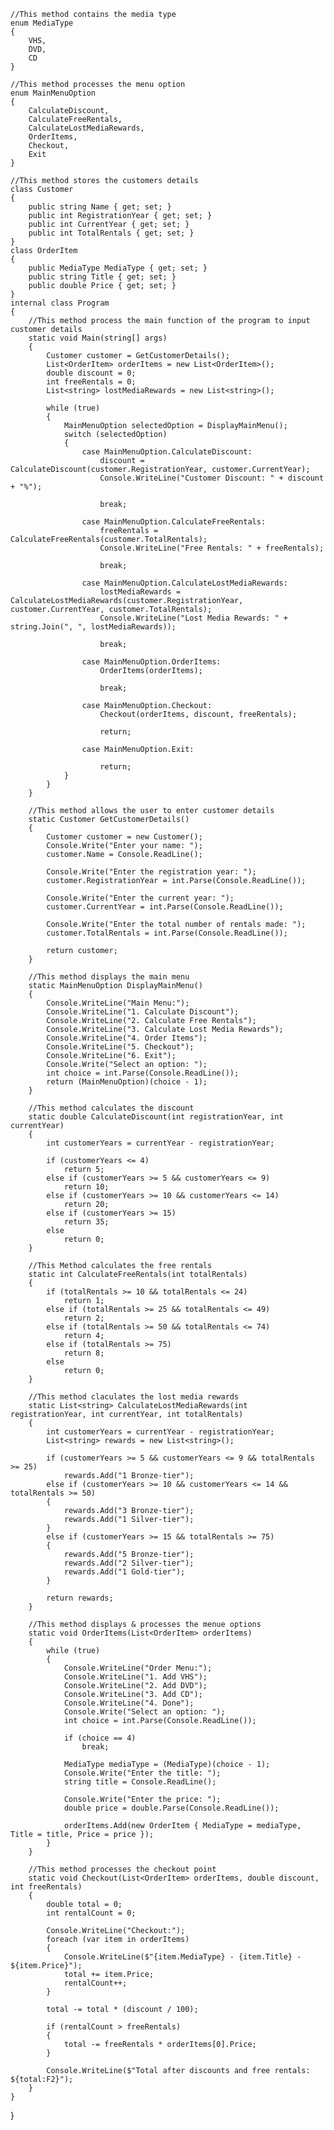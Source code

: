     //This method contains the media type
    enum MediaType
    {
        VHS,
        DVD,
        CD
    }

    //This method processes the menu option
    enum MainMenuOption
    {
        CalculateDiscount,
        CalculateFreeRentals,
        CalculateLostMediaRewards,
        OrderItems,
        Checkout,
        Exit
    }

    //This method stores the customers details
    class Customer
    {
        public string Name { get; set; }
        public int RegistrationYear { get; set; }
        public int CurrentYear { get; set; }
        public int TotalRentals { get; set; }
    }
    class OrderItem
    {
        public MediaType MediaType { get; set; }
        public string Title { get; set; }
        public double Price { get; set; }
    }
    internal class Program
    {
        //This method process the main function of the program to input customer details
        static void Main(string[] args)
        {
            Customer customer = GetCustomerDetails();
            List<OrderItem> orderItems = new List<OrderItem>();
            double discount = 0;
            int freeRentals = 0;
            List<string> lostMediaRewards = new List<string>();

            while (true)
            {
                MainMenuOption selectedOption = DisplayMainMenu();
                switch (selectedOption)
                {
                    case MainMenuOption.CalculateDiscount:
                        discount = CalculateDiscount(customer.RegistrationYear, customer.CurrentYear);
                        Console.WriteLine("Customer Discount: " + discount + "%");

                        break;

                    case MainMenuOption.CalculateFreeRentals:
                        freeRentals = CalculateFreeRentals(customer.TotalRentals);
                        Console.WriteLine("Free Rentals: " + freeRentals);

                        break;

                    case MainMenuOption.CalculateLostMediaRewards:
                        lostMediaRewards = CalculateLostMediaRewards(customer.RegistrationYear, customer.CurrentYear, customer.TotalRentals);
                        Console.WriteLine("Lost Media Rewards: " + string.Join(", ", lostMediaRewards));

                        break;

                    case MainMenuOption.OrderItems:
                        OrderItems(orderItems);

                        break;

                    case MainMenuOption.Checkout:
                        Checkout(orderItems, discount, freeRentals);

                        return;

                    case MainMenuOption.Exit:

                        return;
                }
            }
        }

        //This method allows the user to enter customer details
        static Customer GetCustomerDetails()
        {
            Customer customer = new Customer();
            Console.Write("Enter your name: ");
            customer.Name = Console.ReadLine();

            Console.Write("Enter the registration year: ");
            customer.RegistrationYear = int.Parse(Console.ReadLine());

            Console.Write("Enter the current year: ");
            customer.CurrentYear = int.Parse(Console.ReadLine());

            Console.Write("Enter the total number of rentals made: ");
            customer.TotalRentals = int.Parse(Console.ReadLine());

            return customer;
        }

        //This method displays the main menu
        static MainMenuOption DisplayMainMenu()
        {
            Console.WriteLine("Main Menu:");
            Console.WriteLine("1. Calculate Discount");
            Console.WriteLine("2. Calculate Free Rentals");
            Console.WriteLine("3. Calculate Lost Media Rewards");
            Console.WriteLine("4. Order Items");
            Console.WriteLine("5. Checkout");
            Console.WriteLine("6. Exit");
            Console.Write("Select an option: ");
            int choice = int.Parse(Console.ReadLine());
            return (MainMenuOption)(choice - 1);
        }

        //This method calculates the discount
        static double CalculateDiscount(int registrationYear, int currentYear)
        {
            int customerYears = currentYear - registrationYear;

            if (customerYears <= 4)
                return 5;
            else if (customerYears >= 5 && customerYears <= 9)
                return 10;
            else if (customerYears >= 10 && customerYears <= 14)
                return 20;
            else if (customerYears >= 15)
                return 35;
            else
                return 0;
        }

        //This Method calculates the free rentals
        static int CalculateFreeRentals(int totalRentals)
        {
            if (totalRentals >= 10 && totalRentals <= 24)
                return 1;
            else if (totalRentals >= 25 && totalRentals <= 49)
                return 2;
            else if (totalRentals >= 50 && totalRentals <= 74)
                return 4;
            else if (totalRentals >= 75)
                return 8;
            else
                return 0;
        }

        //This method claculates the lost media rewards
        static List<string> CalculateLostMediaRewards(int registrationYear, int currentYear, int totalRentals)
        {
            int customerYears = currentYear - registrationYear;
            List<string> rewards = new List<string>();

            if (customerYears >= 5 && customerYears <= 9 && totalRentals >= 25)
                rewards.Add("1 Bronze-tier");
            else if (customerYears >= 10 && customerYears <= 14 && totalRentals >= 50)
            {
                rewards.Add("3 Bronze-tier");
                rewards.Add("1 Silver-tier");
            }
            else if (customerYears >= 15 && totalRentals >= 75)
            {
                rewards.Add("5 Bronze-tier");
                rewards.Add("2 Silver-tier");
                rewards.Add("1 Gold-tier");
            }

            return rewards;
        }

        //This method displays & processes the menue options
        static void OrderItems(List<OrderItem> orderItems)
        {
            while (true)
            {
                Console.WriteLine("Order Menu:");
                Console.WriteLine("1. Add VHS");
                Console.WriteLine("2. Add DVD");
                Console.WriteLine("3. Add CD");
                Console.WriteLine("4. Done");
                Console.Write("Select an option: ");
                int choice = int.Parse(Console.ReadLine());

                if (choice == 4)
                    break;

                MediaType mediaType = (MediaType)(choice - 1);
                Console.Write("Enter the title: ");
                string title = Console.ReadLine();

                Console.Write("Enter the price: ");
                double price = double.Parse(Console.ReadLine());

                orderItems.Add(new OrderItem { MediaType = mediaType, Title = title, Price = price });
            }
        }

        //This method processes the checkout point
        static void Checkout(List<OrderItem> orderItems, double discount, int freeRentals)
        {
            double total = 0;
            int rentalCount = 0;

            Console.WriteLine("Checkout:");
            foreach (var item in orderItems)
            {
                Console.WriteLine($"{item.MediaType} - {item.Title} - ${item.Price}");
                total += item.Price;
                rentalCount++;
            }

            total -= total * (discount / 100);

            if (rentalCount > freeRentals)
            {
                total -= freeRentals * orderItems[0].Price;
            }

            Console.WriteLine($"Total after discounts and free rentals: ${total:F2}");
        }
    }
}

